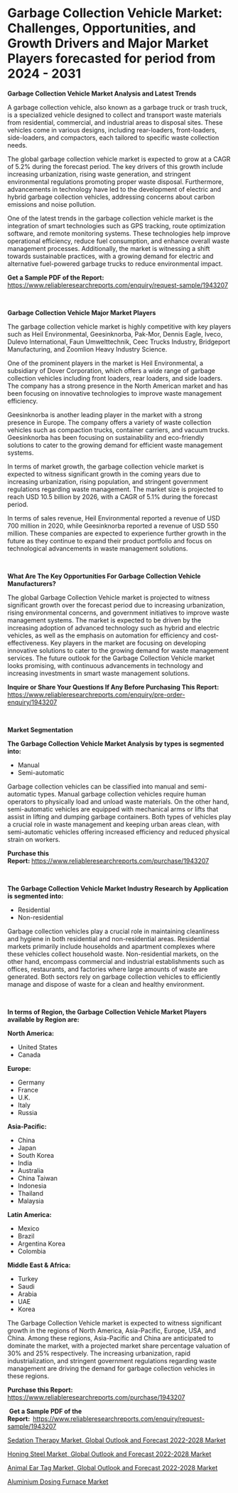 <p><h1>Garbage Collection Vehicle Market: Challenges, Opportunities, and Growth Drivers and Major Market Players forecasted for period from 2024 - 2031</h1></p><p><strong>Garbage Collection Vehicle Market Analysis and Latest Trends</strong></p>
<p><p>A garbage collection vehicle, also known as a garbage truck or trash truck, is a specialized vehicle designed to collect and transport waste materials from residential, commercial, and industrial areas to disposal sites. These vehicles come in various designs, including rear-loaders, front-loaders, side-loaders, and compactors, each tailored to specific waste collection needs.</p><p>The global garbage collection vehicle market is expected to grow at a CAGR of 5.2% during the forecast period. The key drivers of this growth include increasing urbanization, rising waste generation, and stringent environmental regulations promoting proper waste disposal. Furthermore, advancements in technology have led to the development of electric and hybrid garbage collection vehicles, addressing concerns about carbon emissions and noise pollution.</p><p>One of the latest trends in the garbage collection vehicle market is the integration of smart technologies such as GPS tracking, route optimization software, and remote monitoring systems. These technologies help improve operational efficiency, reduce fuel consumption, and enhance overall waste management processes. Additionally, the market is witnessing a shift towards sustainable practices, with a growing demand for electric and alternative fuel-powered garbage trucks to reduce environmental impact.</p></p>
<p><strong>Get a Sample PDF of the Report:&nbsp;</strong> <a href="https://www.reliableresearchreports.com/enquiry/request-sample/1943207">https://www.reliableresearchreports.com/enquiry/request-sample/1943207</a></p>
<p>&nbsp;</p>
<p><strong>Garbage Collection Vehicle Major Market Players</strong></p>
<p><p>The garbage collection vehicle market is highly competitive with key players such as Heil Environmental, Geesinknorba, Pak-Mor, Dennis Eagle, Iveco, Dulevo International, Faun Umwelttechnik, Ceec Trucks Industry, Bridgeport Manufacturing, and Zoomlion Heavy Industry Science. </p><p>One of the prominent players in the market is Heil Environmental, a subsidiary of Dover Corporation, which offers a wide range of garbage collection vehicles including front loaders, rear loaders, and side loaders. The company has a strong presence in the North American market and has been focusing on innovative technologies to improve waste management efficiency. </p><p>Geesinknorba is another leading player in the market with a strong presence in Europe. The company offers a variety of waste collection vehicles such as compaction trucks, container carriers, and vacuum trucks. Geesinknorba has been focusing on sustainability and eco-friendly solutions to cater to the growing demand for efficient waste management systems.</p><p>In terms of market growth, the garbage collection vehicle market is expected to witness significant growth in the coming years due to increasing urbanization, rising population, and stringent government regulations regarding waste management. The market size is projected to reach USD 10.5 billion by 2026, with a CAGR of 5.1% during the forecast period.</p><p>In terms of sales revenue, Heil Environmental reported a revenue of USD 700 million in 2020, while Geesinknorba reported a revenue of USD 550 million. These companies are expected to experience further growth in the future as they continue to expand their product portfolio and focus on technological advancements in waste management solutions.</p></p>
<p>&nbsp;</p>
<p><strong>What Are The Key Opportunities For Garbage Collection Vehicle Manufacturers?</strong></p>
<p><p>The global Garbage Collection Vehicle market is projected to witness significant growth over the forecast period due to increasing urbanization, rising environmental concerns, and government initiatives to improve waste management systems. The market is expected to be driven by the increasing adoption of advanced technology such as hybrid and electric vehicles, as well as the emphasis on automation for efficiency and cost-effectiveness. Key players in the market are focusing on developing innovative solutions to cater to the growing demand for waste management services. The future outlook for the Garbage Collection Vehicle market looks promising, with continuous advancements in technology and increasing investments in smart waste management solutions.</p></p>
<p><strong>Inquire or Share Your Questions If Any Before Purchasing This Report:</strong> <a href="https://www.reliableresearchreports.com/enquiry/pre-order-enquiry/1943207">https://www.reliableresearchreports.com/enquiry/pre-order-enquiry/1943207</a></p>
<p>&nbsp;</p>
<p><strong>Market Segmentation</strong></p>
<p><strong>The Garbage Collection Vehicle Market Analysis by types is segmented into:</strong></p>
<p><ul><li>Manual</li><li>Semi-automatic</li></ul></p>
<p><p>Garbage collection vehicles can be classified into manual and semi-automatic types. Manual garbage collection vehicles require human operators to physically load and unload waste materials. On the other hand, semi-automatic vehicles are equipped with mechanical arms or lifts that assist in lifting and dumping garbage containers. Both types of vehicles play a crucial role in waste management and keeping urban areas clean, with semi-automatic vehicles offering increased efficiency and reduced physical strain on workers.</p></p>
<p><strong>Purchase this Report:&nbsp;</strong><a href="https://www.reliableresearchreports.com/purchase/1943207">https://www.reliableresearchreports.com/purchase/1943207</a></p>
<p>&nbsp;</p>
<p><strong>The Garbage Collection Vehicle Market Industry Research by Application is segmented into:</strong></p>
<p><ul><li>Residential</li><li>Non-residential</li></ul></p>
<p><p>Garbage collection vehicles play a crucial role in maintaining cleanliness and hygiene in both residential and non-residential areas. Residential markets primarily include households and apartment complexes where these vehicles collect household waste. Non-residential markets, on the other hand, encompass commercial and industrial establishments such as offices, restaurants, and factories where large amounts of waste are generated. Both sectors rely on garbage collection vehicles to efficiently manage and dispose of waste for a clean and healthy environment.</p></p>
<p>&nbsp;</p>
<p><strong>In terms of Region, the Garbage Collection Vehicle Market Players available by Region are:</strong></p>
<p>
    <p> <strong> North America: </strong>
        <ul>
            <li>United States</li>
            <li>Canada</li>
        </ul>
        </p> 
    <p> <strong> Europe: </strong>
        <ul>
            <li>Germany</li>
            <li>France</li>
            <li>U.K.</li>
            <li>Italy</li>
            <li>Russia</li>
        </ul>
        </p> 
    <p> <strong> Asia-Pacific: </strong>
        <ul>
            <li>China</li>
            <li>Japan</li>
            <li>South Korea</li>
            <li>India</li>
            <li>Australia</li>
            <li>China Taiwan</li>
            <li>Indonesia</li>
            <li>Thailand</li>
            <li>Malaysia</li>
        </ul>
        </p> 
    <p> <strong> Latin America: </strong>
        <ul>
            <li>Mexico</li>
            <li>Brazil</li>
            <li>Argentina Korea</li>
            <li>Colombia</li>
        </ul>
        </p> 
    <p> <strong> Middle East & Africa: </strong>
        <ul>
            <li>Turkey</li>
            <li>Saudi</li>
            <li>Arabia</li>
            <li>UAE</li>
            <li>Korea</li>
        </ul>
    </p>
    </p>
<p><p>The Garbage Collection Vehicle market is expected to witness significant growth in the regions of North America, Asia-Pacific, Europe, USA, and China. Among these regions, Asia-Pacific and China are anticipated to dominate the market, with a projected market share percentage valuation of 30% and 25% respectively. The increasing urbanization, rapid industrialization, and stringent government regulations regarding waste management are driving the demand for garbage collection vehicles in these regions.</p></p>
<p><strong>Purchase this Report: </strong><a href="https://www.reliableresearchreports.com/purchase/1943207">https://www.reliableresearchreports.com/purchase/1943207</a></p>
<p>&nbsp;<strong>Get a Sample PDF of the Report:&nbsp;&nbsp;</strong><a href="https://www.reliableresearchreports.com/enquiry/request-sample/1943207">https://www.reliableresearchreports.com/enquiry/request-sample/1943207</a></p>
<p><strong></strong></p>
<p><p><a href="https://view.publitas.com/reportprime-1/sedation-therapy-market-global-outlook-and-forecast-2022-2028-market-size-growth-and-forecast-from-2023-2030/">Sedation Therapy Market, Global Outlook and Forecast 2022-2028 Market</a></p><p><a href="https://view.publitas.com/reportprime-1/honing-steel-market-global-outlook-and-forecast-2022-2028-market-research-report-unlocks-analysis-on-the-market-financial-status-market-size-and-market-revenue-upto-2030/">Honing Steel Market, Global Outlook and Forecast 2022-2028 Market</a></p><p><a href="https://view.publitas.com/reportprime-1/animal-ear-tag-market-global-outlook-and-forecast-2022-2028-market-research-report-unlocks-analysis-on-the-market-financial-status-market-size-and-market-revenue-upto-2030/">Animal Ear Tag Market, Global Outlook and Forecast 2022-2028 Market</a></p><p><a href="https://five-trouble-98a.notion.site/Aluminium-Dosing-Furnace-Market-Offers-Provide-Insightful-Data-for-the-Time-Period-from-2024-to-2031-4a9caa56b43c4d9f80d05d5835e50ec6">Aluminium Dosing Furnace Market</a></p></p>
